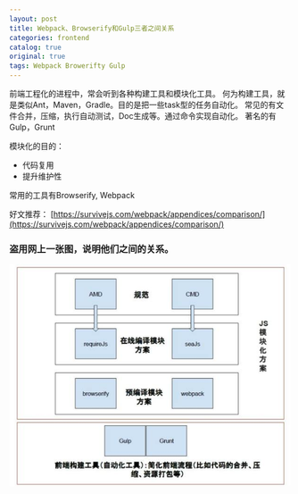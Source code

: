 ```yaml
---
layout: post
title: Webpack、Browserify和Gulp三者之间关系
categories: frontend
catalog: true
original: true
tags: Webpack Browerifty Gulp
---
```


前端工程化的进程中，常会听到各种构建工具和模块化工具。
何为构建工具，就是类似Ant，Maven，Gradle。目的是把一些task型的任务自动化。
常见的有文件合并，压缩，执行自动测试，Doc生成等。通过命令实现自动化。
著名的有Gulp，Grunt

模块化的目的：

* 代码复用
* 提升维护性

常用的工具有Browserify, Webpack

好文推荐：
[https://survivejs.com/webpack/appendices/comparison/](https://survivejs.com/webpack/appendices/comparison/)

### 盗用网上一张图，说明他们之间的关系。
![Webpack、Browserify和Gulp三者之间关系](/static/images/frontend/webpack_gulp_browserify.jpg)